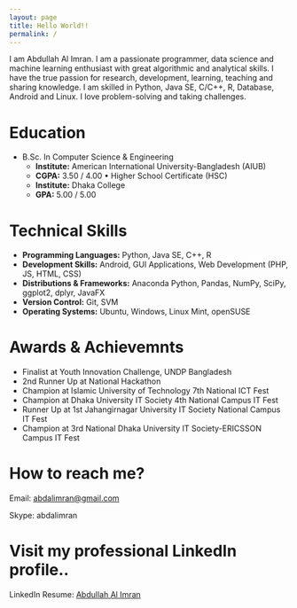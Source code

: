 ```yaml
---
layout: page
title: Hello World!!
permalink: /
---
```

I am Abdullah Al Imran. I am a passionate programmer, data science and machine learning enthusiast with great algorithmic and analytical skills. I have the true passion for research, development, learning, teaching and sharing knowledge. I am skilled in Python, Java SE, C/C++, R, Database, Android and Linux. I love problem-solving and taking challenges.

# Education
* B.Sc. In Computer Science & Engineering
  * **Institute:** American International University-Bangladesh (AIUB)
  * **CGPA:** 3.50 / 4.00
• Higher School Certificate (HSC)
  * **Institute:** Dhaka College
  * **GPA:** 5.00 / 5.00

# Technical Skills
* **Programming Languages:** Python, Java SE, C++, R
* **Development Skills:** Android, GUI Applications, Web Development (PHP, JS, HTML, CSS)
* **Distributions & Frameworks:** Anaconda Python, Pandas, NumPy, SciPy, ggplot2, dplyr, JavaFX
* **Version Control:** Git, SVM
* **Operating Systems:** Ubuntu, Windows, Linux Mint, openSUSE

# Awards & Achievemnts
* Finalist at Youth Innovation Challenge, UNDP Bangladesh
* 2nd Runner Up at National Hackathon
* Champion at Islamic University of Technology 7th National ICT Fest
* Champion at Dhaka University IT Society 4th National Campus IT Fest
* Runner Up at 1st Jahangirnagar University IT Society National Campus IT Fest
* Champion at 3rd National Dhaka University IT Society-ERICSSON Campus IT Fest


# How to reach me?
Email: [abdalimran@gmail.com](mailto:abdalimran@gmail.com)

Skype: abdalimran

# Visit my professional LinkedIn profile..
LinkedIn Resume: [Abdullah Al Imran](https://bd.linkedin.com/in/abdalimran)
